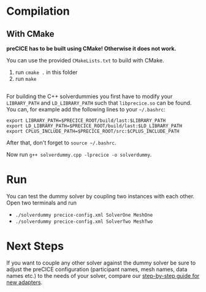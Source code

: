 # Compilation

## With CMake

**preCICE has to be built using CMake! Otherwise it does not work.**

You can use the provided `CMakeLists.txt` to build with CMake.

1. run `cmake .` in this folder
2. run `make`

## 

For building the C++ solverdummies you first have to modify your `LIBRARY_PATH` and `LD_LIBRARY_PATH` such that `libprecice.so` can be found. You can, for example add the following lines to your `~/.bashrc`:

```
export LIBRARY_PATH=$PRECICE_ROOT/build/last:$LIBRARY_PATH
export LD_LIBRARY_PATH=$PRECICE_ROOT/build/last:$LD_LIBRARY_PATH
export CPLUS_INCLUDE_PATH=$PRECICE_ROOT/src:$CPLUS_INCLUDE_PATH
```

After that, don't forget to `source ~/.bashrc`.

Now run `g++ solverdummy.cpp -lprecice -o solverdummy`.

# Run

You can test the dummy solver by coupling two instances with each other. Open two terminals and run

* `./solverdummy precice-config.xml SolverOne MeshOne`
* `./solverdummy precice-config.xml SolverTwo MeshTwo`

# Next Steps

If you want to couple any other solver against the dummy solver be sure to adjust the preCICE configuration (participant names, mesh names, data names etc.) to the needs of your solver, compare our [step-by-step guide for new adapters](https://github.com/precice/precice/wiki/Adapter-Example).
